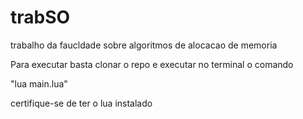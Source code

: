 # trabSO
trabalho da faucldade sobre algoritmos de alocacao de memoria 

Para executar basta clonar o repo e executar no terminal o comando 

"lua main.lua"

certifique-se de ter o lua instalado 

